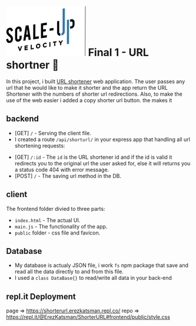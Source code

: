 # ![Scale-Up Velocity](./readme-files/logo-main.png) Final 1 - URL shortner 📎

In this project, i built [URL shortener](https://en.wikipedia.org/wiki/URL_shortening) web application. The user passes any url that he would like to make it shorter and the app return the URL Shortener with the numbers of shorter url redirections. Also, to make the use of the web easier i added a copy shorter url button. the makes it 


## backend
* [GET] `/` - Serving the client file.
* I created a route `/api/shorturl/` in your express app that handling all url shortening requests:
- [GET] `/:id` - The `id` is the URL shortener id and if the id is valid it redirects you to the original url the user asked for, else it will returns you a status code 404 with error message. 
- [POST] `/` - The saving url method in the DB.


## client 
The frontend folder divied to three parts:
- `index.html` - The actual UI.
- `main.js` - The functionality of the app.
- `public` folder - css file and favicon.

## Database
- My database is actualy JSON file, i work `fs` npm package that save and read all the data directly to and from this file.
- I used a `class DataBase{}` to read/write all data in your back-end 

## repl.it Deployment
page => https://shorterurl.erezkatsman.repl.co/
repo => https://repl.it/@ErezKatsman/ShorterURL#frontend/public/style.css

